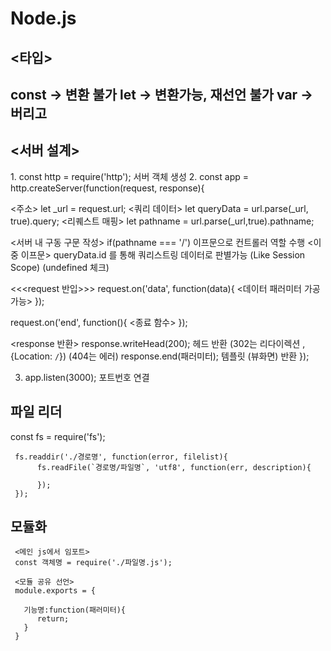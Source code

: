 # Node.js

<h2><타입><h2>
const -> 변환 불가
let -> 변환가능, 재선언 불가
var -> 버리고

<h2><서버 설계></h2>
1. const http = require('http'); 서버 객체 생성
2. const app = http.createServer(function(request, response){

  <주소> let _url = request.url;
  <쿼리 데이터> let queryData = url.parse(_url, true).query;
  <리퀘스트 매핑> let pathname = url.parse(_url,true).pathname;
   
   
   <서버 내 구동 구문 작성>
   if(pathname === '/') 이프문으로 컨트롤러 역할 수행 
      <이중 이프문>
        queryData.id 를 통해 쿼리스트링 데이터로 판별가능 (Like Session Scope)
        (undefined 체크)
   
   <<<request 반입>>>
   request.on('data', function(data){
      <데이터 패러미터 가공가능>
   });
   
   request.on('end', function(){
      <종료 함수>
   });
   
   
   <response 반환>
   response.writeHead(200); 헤드 반환 
      (302는 리다이렉션 , {Location: `/`})
      (404는 에러)
   response.end(패러미터); 템플릿 (뷰화면) 반환
});

     

3. app.listen(3000); 포트번호 연결

          

<h2>파일 리더</h2>
const fs = require('fs');
     
     fs.readdir('./경로명', function(error, filelist){
          fs.readFile(`경로명/파일명`, 'utf8', function(err, description){
        
          });
     });
     
<h2>모듈화</h2>
     
     <메인 js에서 임포트>
     const 객체명 = require('./파일명.js');
       
     <모듈 공유 선언>
     module.exports = {
     
       기능명:function(패러미터){
          return;
       }
     }
     
